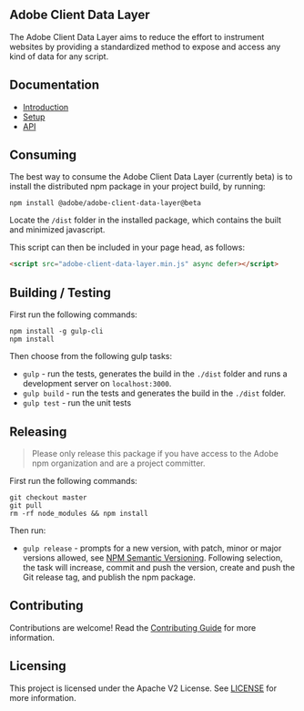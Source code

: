 ## Adobe Client Data Layer

The Adobe Client Data Layer aims to reduce the effort to instrument websites by providing a standardized method to expose and access any kind of data for any script.

## Documentation

* [Introduction](https://github.com/adobe/adobe-client-data-layer/wiki#introduction)
* [Setup](https://github.com/adobe/adobe-client-data-layer/wiki#setup)
* [API](https://github.com/adobe/adobe-client-data-layer/wiki#methods)

## Consuming

The best way to consume the Adobe Client Data Layer (currently beta) is to install the distributed npm package in your project build, by running:
```
npm install @adobe/adobe-client-data-layer@beta
```

Locate the `/dist` folder in the installed package, which contains the built and minimized javascript.

This script can then be included in your page head, as follows:

```html
<script src="adobe-client-data-layer.min.js" async defer></script>
```

## Building / Testing

First run the following commands:
```
npm install -g gulp-cli
npm install
```   
 
Then choose from the following gulp tasks:
* `gulp` - run the tests, generates the build in the `./dist` folder and runs a development server on `localhost:3000`.
* `gulp build` - run the tests and generates the build in the `./dist` folder.
* `gulp test` - run the unit tests

## Releasing

> Please only release this package if you have access to the Adobe npm organization and are a project committer.

First run the following commands:
```
git checkout master
git pull
rm -rf node_modules && npm install
```

Then run:
* `gulp release` - prompts for a new version, with patch, minor or major versions allowed, see [NPM Semantic Versioning](https://docs.npmjs.com/about-semantic-versioning).
  Following selection, the task will increase, commit and push the version, create and push the Git release tag, and publish the npm package.

## Contributing

Contributions are welcome! Read the [Contributing Guide](./.github/CONTRIBUTING.md) for more information.

## Licensing

This project is licensed under the Apache V2 License. See [LICENSE](LICENSE) for more information.
